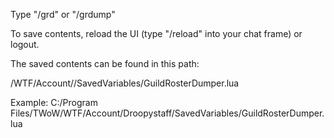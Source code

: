 Type "/grd" or "/grdump"

To save contents, reload the UI (type "/reload" into your chat frame) or logout.

The saved contents can be found in this path:

<Path to Turtle Wow>/WTF/Account/<Account Name>/SavedVariables/GuildRosterDumper.lua

Example: C:/Program Files/TWoW/WTF/Account/Droopystaff/SavedVariables/GuildRosterDumper.lua
